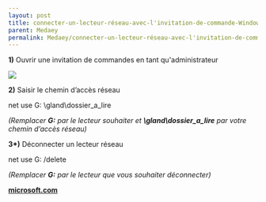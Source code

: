 ```yaml
---
layout: post
title: connecter-un-lecteur-réseau-avec-l'invitation-de-commande-Windows
parent: Medaey
permalink: Medaey/connecter-un-lecteur-réseau-avec-l'invitation-de-commande-Windows
---
```


**1)** Ouvrir une invitation de commandes en tant qu'administrateur  

![](https://2.bp.blogspot.com/-anMG8Y79dA4/VmIW4TsJtcI/AAAAAAAAEXA/I6uWq2nx1cg/s1600/oem_1.png)  

  
**2)** Saisir le chemin d’accès réseau  

net use G: \\gland\dossier\_a\_lire

_(Remplacer **G:** par le lecteur souhaiter et **\\gland\dossier\_a\_lire** par votre chemin d’accès réseau)_  
  
**3\*)** Déconnecter un lecteur réseau

net use G: /delete

_(Remplacer **G:** par le lecteur que vous souhaiter déconnecter)_  
  

**[microsoft.com](https://docs.microsoft.com/en-us/previous-versions/windows/it-pro/windows-server-2008-R2-and-2008/gg651155(v=ws.10))**
